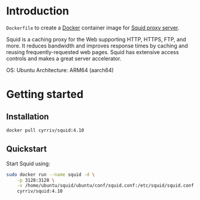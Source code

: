 # Introduction

`Dockerfile` to create a [Docker](https://www.docker.com/) container image for [Squid proxy server](http://www.squid-cache.org/).

Squid is a caching proxy for the Web supporting HTTP, HTTPS, FTP, and more. It reduces bandwidth and improves response times by caching and reusing frequently-requested web pages. Squid has extensive access controls and makes a great server accelerator.

OS: Ubuntu
Architecture: ARM64 (aarch64)

# Getting started

## Installation

```bash
docker pull cyrriv/squid:4.10
```

## Quickstart

Start Squid using:

```bash
sudo docker run --name squid -d \
    -p 3128:3128 \
    -v /home/ubuntu/squid/ubuntu/conf/squid.conf:/etc/squid/squid.conf \
    cyrriv/squid:4.10
```